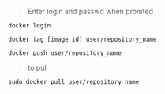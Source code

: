 > Enter login and passwd when promted
```
docker login
```
```
docker tag [image id] user/repository_name
```
```
docker push user/repository_name
```
> to pull

```
sudo docker pull user/repository_name
```
